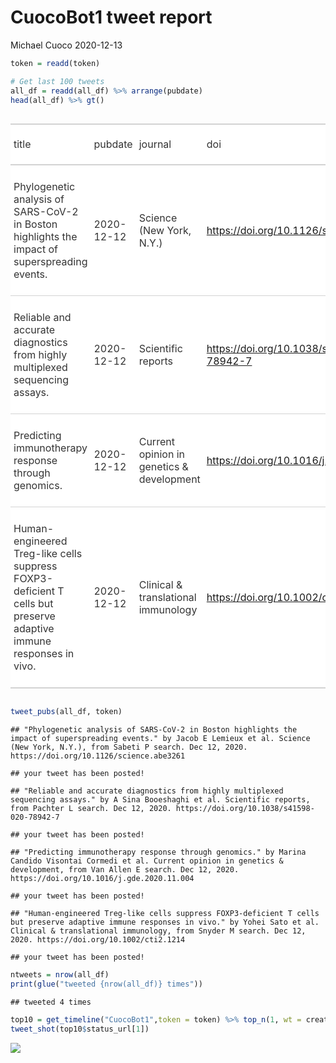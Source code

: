 CuocoBot1 tweet report
================
Michael Cuoco
2020-12-13

``` r
token = readd(token)
```

``` r
# Get last 100 tweets
all_df = readd(all_df) %>% arrange(pubdate)
head(all_df) %>% gt()
```

<!--html_preserve-->

<style>html {
  font-family: -apple-system, BlinkMacSystemFont, 'Segoe UI', Roboto, Oxygen, Ubuntu, Cantarell, 'Helvetica Neue', 'Fira Sans', 'Droid Sans', Arial, sans-serif;
}

#dnzpdcadtf .gt_table {
  display: table;
  border-collapse: collapse;
  margin-left: auto;
  margin-right: auto;
  color: #333333;
  font-size: 16px;
  background-color: #FFFFFF;
  width: auto;
  border-top-style: solid;
  border-top-width: 2px;
  border-top-color: #A8A8A8;
  border-right-style: none;
  border-right-width: 2px;
  border-right-color: #D3D3D3;
  border-bottom-style: solid;
  border-bottom-width: 2px;
  border-bottom-color: #A8A8A8;
  border-left-style: none;
  border-left-width: 2px;
  border-left-color: #D3D3D3;
}

#dnzpdcadtf .gt_heading {
  background-color: #FFFFFF;
  text-align: center;
  border-bottom-color: #FFFFFF;
  border-left-style: none;
  border-left-width: 1px;
  border-left-color: #D3D3D3;
  border-right-style: none;
  border-right-width: 1px;
  border-right-color: #D3D3D3;
}

#dnzpdcadtf .gt_title {
  color: #333333;
  font-size: 125%;
  font-weight: initial;
  padding-top: 4px;
  padding-bottom: 4px;
  border-bottom-color: #FFFFFF;
  border-bottom-width: 0;
}

#dnzpdcadtf .gt_subtitle {
  color: #333333;
  font-size: 85%;
  font-weight: initial;
  padding-top: 0;
  padding-bottom: 4px;
  border-top-color: #FFFFFF;
  border-top-width: 0;
}

#dnzpdcadtf .gt_bottom_border {
  border-bottom-style: solid;
  border-bottom-width: 2px;
  border-bottom-color: #D3D3D3;
}

#dnzpdcadtf .gt_col_headings {
  border-top-style: solid;
  border-top-width: 2px;
  border-top-color: #D3D3D3;
  border-bottom-style: solid;
  border-bottom-width: 2px;
  border-bottom-color: #D3D3D3;
  border-left-style: none;
  border-left-width: 1px;
  border-left-color: #D3D3D3;
  border-right-style: none;
  border-right-width: 1px;
  border-right-color: #D3D3D3;
}

#dnzpdcadtf .gt_col_heading {
  color: #333333;
  background-color: #FFFFFF;
  font-size: 100%;
  font-weight: normal;
  text-transform: inherit;
  border-left-style: none;
  border-left-width: 1px;
  border-left-color: #D3D3D3;
  border-right-style: none;
  border-right-width: 1px;
  border-right-color: #D3D3D3;
  vertical-align: bottom;
  padding-top: 5px;
  padding-bottom: 6px;
  padding-left: 5px;
  padding-right: 5px;
  overflow-x: hidden;
}

#dnzpdcadtf .gt_column_spanner_outer {
  color: #333333;
  background-color: #FFFFFF;
  font-size: 100%;
  font-weight: normal;
  text-transform: inherit;
  padding-top: 0;
  padding-bottom: 0;
  padding-left: 4px;
  padding-right: 4px;
}

#dnzpdcadtf .gt_column_spanner_outer:first-child {
  padding-left: 0;
}

#dnzpdcadtf .gt_column_spanner_outer:last-child {
  padding-right: 0;
}

#dnzpdcadtf .gt_column_spanner {
  border-bottom-style: solid;
  border-bottom-width: 2px;
  border-bottom-color: #D3D3D3;
  vertical-align: bottom;
  padding-top: 5px;
  padding-bottom: 6px;
  overflow-x: hidden;
  display: inline-block;
  width: 100%;
}

#dnzpdcadtf .gt_group_heading {
  padding: 8px;
  color: #333333;
  background-color: #FFFFFF;
  font-size: 100%;
  font-weight: initial;
  text-transform: inherit;
  border-top-style: solid;
  border-top-width: 2px;
  border-top-color: #D3D3D3;
  border-bottom-style: solid;
  border-bottom-width: 2px;
  border-bottom-color: #D3D3D3;
  border-left-style: none;
  border-left-width: 1px;
  border-left-color: #D3D3D3;
  border-right-style: none;
  border-right-width: 1px;
  border-right-color: #D3D3D3;
  vertical-align: middle;
}

#dnzpdcadtf .gt_empty_group_heading {
  padding: 0.5px;
  color: #333333;
  background-color: #FFFFFF;
  font-size: 100%;
  font-weight: initial;
  border-top-style: solid;
  border-top-width: 2px;
  border-top-color: #D3D3D3;
  border-bottom-style: solid;
  border-bottom-width: 2px;
  border-bottom-color: #D3D3D3;
  vertical-align: middle;
}

#dnzpdcadtf .gt_striped {
  background-color: rgba(128, 128, 128, 0.05);
}

#dnzpdcadtf .gt_from_md > :first-child {
  margin-top: 0;
}

#dnzpdcadtf .gt_from_md > :last-child {
  margin-bottom: 0;
}

#dnzpdcadtf .gt_row {
  padding-top: 8px;
  padding-bottom: 8px;
  padding-left: 5px;
  padding-right: 5px;
  margin: 10px;
  border-top-style: solid;
  border-top-width: 1px;
  border-top-color: #D3D3D3;
  border-left-style: none;
  border-left-width: 1px;
  border-left-color: #D3D3D3;
  border-right-style: none;
  border-right-width: 1px;
  border-right-color: #D3D3D3;
  vertical-align: middle;
  overflow-x: hidden;
}

#dnzpdcadtf .gt_stub {
  color: #333333;
  background-color: #FFFFFF;
  font-size: 100%;
  font-weight: initial;
  text-transform: inherit;
  border-right-style: solid;
  border-right-width: 2px;
  border-right-color: #D3D3D3;
  padding-left: 12px;
}

#dnzpdcadtf .gt_summary_row {
  color: #333333;
  background-color: #FFFFFF;
  text-transform: inherit;
  padding-top: 8px;
  padding-bottom: 8px;
  padding-left: 5px;
  padding-right: 5px;
}

#dnzpdcadtf .gt_first_summary_row {
  padding-top: 8px;
  padding-bottom: 8px;
  padding-left: 5px;
  padding-right: 5px;
  border-top-style: solid;
  border-top-width: 2px;
  border-top-color: #D3D3D3;
}

#dnzpdcadtf .gt_grand_summary_row {
  color: #333333;
  background-color: #FFFFFF;
  text-transform: inherit;
  padding-top: 8px;
  padding-bottom: 8px;
  padding-left: 5px;
  padding-right: 5px;
}

#dnzpdcadtf .gt_first_grand_summary_row {
  padding-top: 8px;
  padding-bottom: 8px;
  padding-left: 5px;
  padding-right: 5px;
  border-top-style: double;
  border-top-width: 6px;
  border-top-color: #D3D3D3;
}

#dnzpdcadtf .gt_table_body {
  border-top-style: solid;
  border-top-width: 2px;
  border-top-color: #D3D3D3;
  border-bottom-style: solid;
  border-bottom-width: 2px;
  border-bottom-color: #D3D3D3;
}

#dnzpdcadtf .gt_footnotes {
  color: #333333;
  background-color: #FFFFFF;
  border-bottom-style: none;
  border-bottom-width: 2px;
  border-bottom-color: #D3D3D3;
  border-left-style: none;
  border-left-width: 2px;
  border-left-color: #D3D3D3;
  border-right-style: none;
  border-right-width: 2px;
  border-right-color: #D3D3D3;
}

#dnzpdcadtf .gt_footnote {
  margin: 0px;
  font-size: 90%;
  padding: 4px;
}

#dnzpdcadtf .gt_sourcenotes {
  color: #333333;
  background-color: #FFFFFF;
  border-bottom-style: none;
  border-bottom-width: 2px;
  border-bottom-color: #D3D3D3;
  border-left-style: none;
  border-left-width: 2px;
  border-left-color: #D3D3D3;
  border-right-style: none;
  border-right-width: 2px;
  border-right-color: #D3D3D3;
}

#dnzpdcadtf .gt_sourcenote {
  font-size: 90%;
  padding: 4px;
}

#dnzpdcadtf .gt_left {
  text-align: left;
}

#dnzpdcadtf .gt_center {
  text-align: center;
}

#dnzpdcadtf .gt_right {
  text-align: right;
  font-variant-numeric: tabular-nums;
}

#dnzpdcadtf .gt_font_normal {
  font-weight: normal;
}

#dnzpdcadtf .gt_font_bold {
  font-weight: bold;
}

#dnzpdcadtf .gt_font_italic {
  font-style: italic;
}

#dnzpdcadtf .gt_super {
  font-size: 65%;
}

#dnzpdcadtf .gt_footnote_marks {
  font-style: italic;
  font-size: 65%;
}
</style>

<div id="dnzpdcadtf" style="overflow-x:auto;overflow-y:auto;width:auto;height:auto;">

<table class="gt_table">

<thead class="gt_col_headings">

<tr>

<th class="gt_col_heading gt_columns_bottom_border gt_left" rowspan="1" colspan="1">

title

</th>

<th class="gt_col_heading gt_columns_bottom_border gt_left" rowspan="1" colspan="1">

pubdate

</th>

<th class="gt_col_heading gt_columns_bottom_border gt_left" rowspan="1" colspan="1">

journal

</th>

<th class="gt_col_heading gt_columns_bottom_border gt_left" rowspan="1" colspan="1">

doi

</th>

<th class="gt_col_heading gt_columns_bottom_border gt_center" rowspan="1" colspan="1">

first\_author

</th>

<th class="gt_col_heading gt_columns_bottom_border gt_center" rowspan="1" colspan="1">

last\_author

</th>

<th class="gt_col_heading gt_columns_bottom_border gt_left" rowspan="1" colspan="1">

search

</th>

</tr>

</thead>

<tbody class="gt_table_body">

<tr>

<td class="gt_row gt_left">

Phylogenetic analysis of SARS-CoV-2 in Boston highlights the impact of
superspreading events.

</td>

<td class="gt_row gt_left">

2020-12-12

</td>

<td class="gt_row gt_left">

Science (New York, N.Y.)

</td>

<td class="gt_row gt_left">

<https://doi.org/10.1126/science.abe3261>

</td>

<td class="gt_row gt_center">

Jacob E Lemieux

</td>

<td class="gt_row gt_center">

Bronwyn L MacInnis

</td>

<td class="gt_row gt_left">

Sabeti P

</td>

</tr>

<tr>

<td class="gt_row gt_left">

Reliable and accurate diagnostics from highly multiplexed sequencing
assays.

</td>

<td class="gt_row gt_left">

2020-12-12

</td>

<td class="gt_row gt_left">

Scientific reports

</td>

<td class="gt_row gt_left">

<https://doi.org/10.1038/s41598-020-78942-7>

</td>

<td class="gt_row gt_center">

A Sina Booeshaghi

</td>

<td class="gt_row gt_center">

Lior Pachter

</td>

<td class="gt_row gt_left">

Pachter L

</td>

</tr>

<tr>

<td class="gt_row gt_left">

Predicting immunotherapy response through genomics.

</td>

<td class="gt_row gt_left">

2020-12-12

</td>

<td class="gt_row gt_left">

Current opinion in genetics & development

</td>

<td class="gt_row gt_left">

<https://doi.org/10.1016/j.gde.2020.11.004>

</td>

<td class="gt_row gt_center">

Marina Candido Visontai Cormedi

</td>

<td class="gt_row gt_center">

Leandro Machado Colli

</td>

<td class="gt_row gt_left">

Van Allen E

</td>

</tr>

<tr>

<td class="gt_row gt_left">

Human-engineered Treg-like cells suppress FOXP3-deficient T cells but
preserve adaptive immune responses in vivo.

</td>

<td class="gt_row gt_left">

2020-12-12

</td>

<td class="gt_row gt_left">

Clinical & translational immunology

</td>

<td class="gt_row gt_left">

<https://doi.org/10.1002/cti2.1214>

</td>

<td class="gt_row gt_center">

Yohei Sato

</td>

<td class="gt_row gt_center">

Rosa Bacchetta

</td>

<td class="gt_row gt_left">

Snyder M

</td>

</tr>

</tbody>

</table>

</div>

<!--/html_preserve-->

``` r
tweet_pubs(all_df, token)
```

    ## "Phylogenetic analysis of SARS-CoV-2 in Boston highlights the impact of superspreading events." by Jacob E Lemieux et al. Science (New York, N.Y.), from Sabeti P search. Dec 12, 2020. https://doi.org/10.1126/science.abe3261

    ## your tweet has been posted!

    ## "Reliable and accurate diagnostics from highly multiplexed sequencing assays." by A Sina Booeshaghi et al. Scientific reports, from Pachter L search. Dec 12, 2020. https://doi.org/10.1038/s41598-020-78942-7

    ## your tweet has been posted!

    ## "Predicting immunotherapy response through genomics." by Marina Candido Visontai Cormedi et al. Current opinion in genetics & development, from Van Allen E search. Dec 12, 2020. https://doi.org/10.1016/j.gde.2020.11.004

    ## your tweet has been posted!

    ## "Human-engineered Treg-like cells suppress FOXP3-deficient T cells but preserve adaptive immune responses in vivo." by Yohei Sato et al. Clinical & translational immunology, from Snyder M search. Dec 12, 2020. https://doi.org/10.1002/cti2.1214

    ## your tweet has been posted!

``` r
ntweets = nrow(all_df)
print(glue("tweeted {nrow(all_df)} times"))
```

    ## tweeted 4 times

``` r
top10 = get_timeline("CuocoBot1",token = token) %>% top_n(1, wt = created_at)
tweet_shot(top10$status_url[1])
```

![](tweet_report_files/figure-gfm/10%20tweets-1.png)<!-- -->

